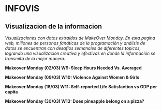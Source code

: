 # INFOVIS
## Visualizacion de la informacion
_Visualizaciones con datos extraídos de MakeOver Monday. En esta pagina web, millones de personas fanáticas de la programación y análisis de datos se encuentran con desafíos semanales de diferentes tópicos, logrando una visualización creativa y efectivas en donde la información se transmita de la mejor manera._

**Makeover Monday (02/03)
W9: Sleep Hours Needed Vs. Averaged**

**Makeover Monday (09/03)
W10: Violence Against Women & Girls**

**Makeover Monday (16/03)
W11: Self-reported Life Satisfaction vs GDP per capita**

**Makeover Monday (30/03)
W13: Does pineapple belong on a pizza?**
